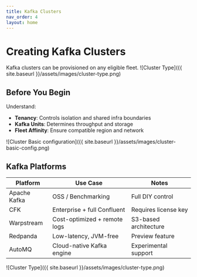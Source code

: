 ```yaml
---
title: Kafka Clusters
nav_order: 4
layout: home
---
```


# Creating Kafka Clusters

Kafka clusters can be provisioned on any eligible fleet.
![Cluster Type]({{ site.baseurl }}/assets/images/cluster-type.png)  
##  Before You Begin

Understand:

- **Tenancy**: Controls isolation and shared infra boundaries
- **Kafka Units**: Determines throughput and storage
- **Fleet Affinity**: Ensure compatible region and network

![Cluster Basic configuration]({{ site.baseurl }}/assets/images/cluster-basic-config.png)  


## Kafka Platforms

| Platform     | Use Case                     | Notes                  |
|--------------|------------------------------|------------------------|
| Apache Kafka | OSS / Benchmarking           | Full DIY control       |
| CFK          | Enterprise + full Confluent  | Requires license key   |
| Warpstream   | Cost-optimized + remote logs | S3-based architecture  |
| Redpanda     | Low-latency, JVM-free        | Preview feature        |
| AutoMQ       | Cloud-native Kafka engine    | Experimental support   |

![Cluster Type]({{ site.baseurl }}/assets/images/cluster-type.png) 